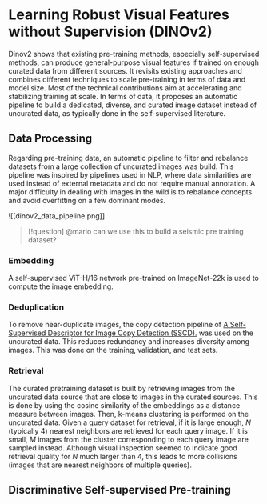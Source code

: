 # Learning Robust Visual Features without Supervision (DINOv2)

Dinov2 shows that existing pre-training methods, especially self-supervised methods, can produce general-purpose visual features if trained on enough curated data from different sources. It revisits existing approaches and combines different techniques to scale pre-training in terms of data and model size. Most of the technical contributions aim at accelerating and stabilizing training at scale. In terms of data, it proposes an automatic pipeline to build a dedicated, diverse, and curated image dataset instead of uncurated data, as typically done in the self-supervised literature.

## Data Processing

Regarding pre-training data, an automatic pipeline to filter and rebalance datasets from a large collection of uncurated images was build. This pipeline was inspired by pipelines used in NLP, where data similarities are used instead of external metadata and do not require manual annotation. A major difficulty in dealing with images in the wild is to rebalance concepts and avoid overfitting on a few dominant modes.

![[dinov2_data_pipeline.png]]

> [!question]
> @mario can we use this to build a seismic pre training dataset?

### Embedding

A self-supervised ViT-H/16 network pre-trained on ImageNet-22k is used to compute the image embedding.

### Deduplication

To remove near-duplicate images, the copy detection pipeline of [A Self-Supervised Descriptor for Image Copy Detection (SSCD).](https://github.com/facebookresearch/sscd-copy-detection) was used on the uncurated data. This reduces redundancy and increases diversity among images. This was done on the training, validation, and test sets.

### Retrieval

The curated pretraining dataset is built by retrieving images from the uncurated data source that are close to images in the curated sources. This is done by using the cosine similarity of the embeddings as a distance measure between images. Then, k-means clustering is performed on the uncurated data. Given a query dataset for retrieval, if it is large enough, $N$ (typically 4) nearest neighbors are retrieved for each query image. If it is small, $M$ images from the cluster corresponding to each query image are sampled instead. Although visual inspection seemed to indicate good retrieval quality for $N$ much larger than 4, this leads to more collisions (images that are nearest neighbors of multiple queries).

## Discriminative Self-supervised Pre-training
